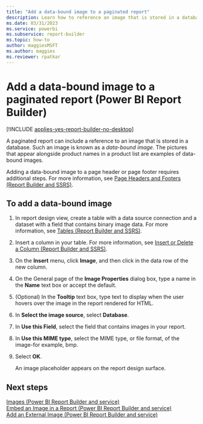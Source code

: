 ```yaml
---
title: "Add a data-bound image to a paginated report"
description: Learn how to reference an image that is stored in a database to display the image in your paginated reports in Power BI Report Builder.
ms.date: 03/31/2023
ms.service: powerbi
ms.subservice: report-builder
ms.topic: how-to
author: maggiesMSFT
ms.author: maggies
ms.reviewer: rpatkar
---
```

# Add a data-bound image to a paginated report (Power BI Report Builder)

[!INCLUDE [applies-yes-report-builder-no-desktop](../../includes/applies-yes-report-builder-no-desktop.md)]

A paginated report can include a reference to an image that is stored in a database. Such an image is known as a *data-bound image*. The pictures that appear alongside product names in a product list are examples of data-bound images.  
  
Adding a data-bound image to a page header or page footer requires additional steps. For more information, see [Page Headers and Footers &#40;Report Builder and SSRS&#41;](page-headers-and-footers-report-builder-service.md).
    
## To add a data-bound image  
  
1.  In report design view, create a table with a data source connection and a dataset with a field that contains binary image data. For more information, see [Tables &#40;Report Builder and SSRS&#41;](/sql/reporting-services/report-design/tables-report-builder-and-ssrs.md).  
  
2.  Insert a column in your table. For more information, see [Insert or Delete a Column &#40;Report Builder and SSRS&#41;](/sql/reporting-services/report-design/insert-or-delete-a-column-report-builder-and-ssrs.md).  
  
3.  On the **Insert** menu, click **Image**, and then click in the data row of the new column.  
  
4.  On the General page of the **Image Properties** dialog box, type a name in the **Name** text box or accept the default.  
  
5.  (Optional) In the **Tooltip** text box, type text to display when the user hovers over the image in the report rendered for HTML.  
  
6.  In **Select the image source**, select **Database**.  
  
7.  In **Use this Field**, select the field that contains images in your report.  
  
8.  In **Use this MIME type**, select the MIME type, or file format, of the image-for example, bmp.  
  
9.  Select **OK**.
  
     An image placeholder appears on the report design surface.  
  
## Next steps  
 [Images &#40;Power BI Report Builder and service&#41;](./images-report-builder-and-service.md)   
 [Embed an Image in a Report &#40;Power BI Report Builder and service&#41;](./embed-an-image-in-a-report-report-builder-and-service.md)   
 [Add an External Image &#40;Power BI Report Builder and service&#41;](./add-an-external-image-report-builder-and-service.md)   
 
